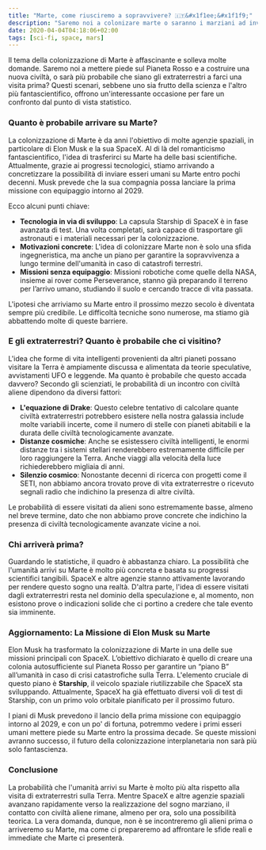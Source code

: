 ```yaml
---
title: "Marte, come riusciremo a sopravvivere? 🇮🇹&#x1f1ee;&#x1f1f9;"
description: "Saremo noi a colonizare marte o saranno i marziani ad invitarci a prendere il caffè ogni domenica? "
date: 2020-04-04T04:18:06+02:00
tags: [sci-fi, space, mars]
---
```


Il tema della colonizzazione di Marte è affascinante e solleva molte domande. Saremo noi a mettere piede sul Pianeta Rosso e a costruire una nuova civiltà, o sarà più probabile che siano gli extraterrestri a farci una visita prima? Questi scenari, sebbene uno sia frutto della scienza e l'altro più fantascientifico, offrono un'interessante occasione per fare un confronto dal punto di vista statistico.

### Quanto è probabile arrivare su Marte?

La colonizzazione di Marte è da anni l'obiettivo di molte agenzie spaziali, in particolare di Elon Musk e la sua SpaceX. Al di là del romanticismo fantascientifico, l'idea di trasferirci su Marte ha delle basi scientifiche. Attualmente, grazie ai progressi tecnologici, stiamo arrivando a concretizzare la possibilità di inviare esseri umani su Marte entro pochi decenni. Musk prevede che la sua compagnia possa lanciare la prima missione con equipaggio intorno al 2029.

Ecco alcuni punti chiave:
- **Tecnologia in via di sviluppo**: La capsula Starship di SpaceX è in fase avanzata di test. Una volta completati, sarà capace di trasportare gli astronauti e i materiali necessari per la colonizzazione.
- **Motivazioni concrete**: L'idea di colonizzare Marte non è solo una sfida ingegneristica, ma anche un piano per garantire la sopravvivenza a lungo termine dell'umanità in caso di catastrofi terrestri.
- **Missioni senza equipaggio**: Missioni robotiche come quelle della NASA, insieme ai rover come Perseverance, stanno già preparando il terreno per l’arrivo umano, studiando il suolo e cercando tracce di vita passata.

L'ipotesi che arriviamo su Marte entro il prossimo mezzo secolo è diventata sempre più credibile. Le difficoltà tecniche sono numerose, ma stiamo già abbattendo molte di queste barriere.

### E gli extraterrestri? Quanto è probabile che ci visitino?

L'idea che forme di vita intelligenti provenienti da altri pianeti possano visitare la Terra è ampiamente discussa e alimentata da teorie speculative, avvistamenti UFO e leggende. Ma quanto è probabile che questo accada davvero? Secondo gli scienziati, le probabilità di un incontro con civiltà aliene dipendono da diversi fattori:

- **L'equazione di Drake**: Questo celebre tentativo di calcolare quante civiltà extraterrestri potrebbero esistere nella nostra galassia include molte variabili incerte, come il numero di stelle con pianeti abitabili e la durata delle civiltà tecnologicamente avanzate.
- **Distanze cosmiche**: Anche se esistessero civiltà intelligenti, le enormi distanze tra i sistemi stellari renderebbero estremamente difficile per loro raggiungere la Terra. Anche viaggi alla velocità della luce richiederebbero migliaia di anni.
- **Silenzio cosmico**: Nonostante decenni di ricerca con progetti come il SETI, non abbiamo ancora trovato prove di vita extraterrestre o ricevuto segnali radio che indichino la presenza di altre civiltà.

Le probabilità di essere visitati da alieni sono estremamente basse, almeno nel breve termine, dato che non abbiamo prove concrete che indichino la presenza di civiltà tecnologicamente avanzate vicine a noi.

### Chi arriverà prima?

Guardando le statistiche, il quadro è abbastanza chiaro. La possibilità che l'umanità arrivi su Marte è molto più concreta e basata su progressi scientifici tangibili. SpaceX e altre agenzie stanno attivamente lavorando per rendere questo sogno una realtà. D'altra parte, l'idea di essere visitati dagli extraterrestri resta nel dominio della speculazione e, al momento, non esistono prove o indicazioni solide che ci portino a credere che tale evento sia imminente.

### Aggiornamento: La Missione di Elon Musk su Marte

Elon Musk ha trasformato la colonizzazione di Marte in una delle sue missioni principali con SpaceX. L’obiettivo dichiarato è quello di creare una colonia autosufficiente sul Pianeta Rosso per garantire un “piano B” all’umanità in caso di crisi catastrofiche sulla Terra. L'elemento cruciale di questo piano è **Starship**, il veicolo spaziale riutilizzabile che SpaceX sta sviluppando. Attualmente, SpaceX ha già effettuato diversi voli di test di Starship, con un primo volo orbitale pianificato per il prossimo futuro.

I piani di Musk prevedono il lancio della prima missione con equipaggio intorno al 2029, e con un po' di fortuna, potremmo vedere i primi esseri umani mettere piede su Marte entro la prossima decade. Se queste missioni avranno successo, il futuro della colonizzazione interplanetaria non sarà più solo fantascienza.

### Conclusione

La probabilità che l'umanità arrivi su Marte è molto più alta rispetto alla visita di extraterrestri sulla Terra. Mentre SpaceX e altre agenzie spaziali avanzano rapidamente verso la realizzazione del sogno marziano, il contatto con civiltà aliene rimane, almeno per ora, solo una possibilità teorica. La vera domanda, dunque, non è se incontreremo gli alieni prima o arriveremo su Marte, ma come ci prepareremo ad affrontare le sfide reali e immediate che Marte ci presenterà.
